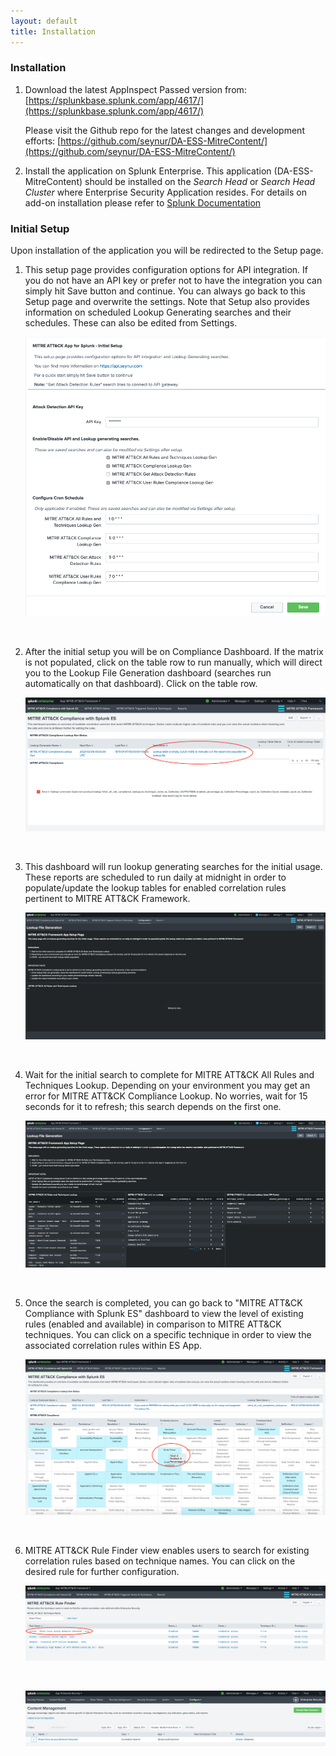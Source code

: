 ```yaml
---
layout: default
title: Installation
---
```


### Installation
1. Download the latest AppInspect Passed version from: [https://splunkbase.splunk.com/app/4617/](https://splunkbase.splunk.com/app/4617/)

   Please visit the Github repo for the latest changes and development efforts: [https://github.com/seynur/DA-ESS-MitreContent/](https://github.com/seynur/DA-ESS-MitreContent/)
2. Install the application on Splunk Enterprise.  This application (DA-ESS-MitreContent) should be installed on the _Search Head_ or _Search Head Cluster_ where Enterprise Security Application resides.
  For details on add-on installation please refer to [Splunk Documentation](https://docs.splunk.com/Documentation/AddOns/released/Overview/Installingadd-ons)


### Initial Setup
Upon installation of the application you will be redirected to the Setup page.
1. This setup page provides configuration options for API integration.  If you do not have an API key or prefer not to have the integration you can simply hit Save button and continue.  You can always go back to this Setup page and overwrite the settings.  Note that Setup also provides information on scheduled Lookup Generating searches and their schedules.  These can also be edited from Settings.
    &nbsp;

   ![setup0]

   &nbsp;



2. After the initial setup you will be on Compliance Dashboard.  If the matrix is not populated, click on the table row to run manually, which will direct you to the Lookup File Generation dashboard (searches run automatically on that dashboard).  Click on the table row.

   ![setup1]

   &nbsp;

3. This dashboard will run lookup generating searches for the initial usage. These reports are scheduled to run daily at midnight in order to populate/update the lookup tables for enabled correlation rules pertinent to MITRE ATT&CK Framework.

   ![setup2]

   &nbsp;

4. Wait for the initial search to complete for MITRE ATT&CK All Rules and Techniques Lookup.  Depending on your environment you may get an error for MITRE ATT&CK Compliance Lookup.  No worries, wait for 15 seconds for it to refresh; this search depends on the first one.

   ![setup3]

   &nbsp;

5. Once the search is completed, you can go back to "MITRE ATT&CK Compliance with Splunk ES" dashboard to view the level of existing rules (enabled and available) in comparison to MITRE ATT&CK techniques. You can click on a specific technique in order to view the associated correlation rules within ES App.

   ![setup4]

   &nbsp;

6. MITRE ATT&CK Rule Finder view enables users to search for existing correlation rules based on technique names.  You can click on the desired rule for further configuration.

   ![setup5]

   &nbsp;

   ![setup6]

   &nbsp;




[logo]: assets/img/seynur_logo_dark.png
[setup0]: assets/img/setup0.png
[setup1]: assets/img/setup1.png
[setup2]: assets/img/setup2.png
[setup3]: assets/img/setup3.png
[setup4]: assets/img/setup4.png
[setup5]: assets/img/setup5.png
[setup6]: assets/img/setup6.png
